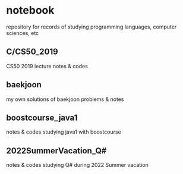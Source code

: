 # notebook
repository for records of studying programming languages, computer sciences, etc

## C/CS50_2019
CS50 2019 lecture notes & codes

## baekjoon
my own solutions of baekjoon problems & notes

## boostcourse_java1
notes & codes studying java1 with boostcourse

## 2022SummerVacation_Q\#
notes & codes studying Q\# during 2022 Summer vacation
